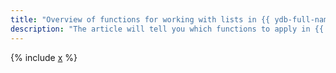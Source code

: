 ```yaml
---
title: "Overview of functions for working with lists in {{ ydb-full-name }}"
description: "The article will tell you which functions to apply in {{ ydb-full-name }} for working with lists."
---
```


{% include [x](_includes/list.md) %}
